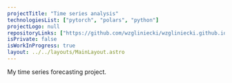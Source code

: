 ```yaml
---
projectTitle: "Time series analysis"
technologiesList: ["pytorch", "polars", "python"]
projectLogo: null
repositoryLinks: ["https://github.com/wzgliniecki/wzgliniecki.github.io"]
isPrivate: false
isWorkInProgress: true
layout: ../../layouts/MainLayout.astro
---
```


My time series forecasting project.
